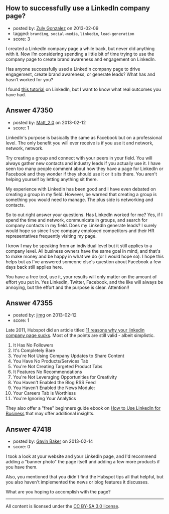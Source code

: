 ## How to successfully use a LinkedIn company page?

- posted by: [Zuly Gonzalez](https://stackexchange.com/users/-1/2692-zuly-gonzalez) on 2013-02-09
- tagged: `branding`, `social-media`, `linkedin`, `lead-generation`
- score: 3

I created a LinkedIn company page a while back, but never did anything with it. Now I’m considering spending a little bit of time trying to use the company page to create brand awareness and engagement on LinkedIn. 

Has anyone successfully used a LinkedIn company page to drive engagement, create brand awareness, or generate leads? What has and hasn’t worked for you?

I found [this tutorial](http://marketing.linkedin.com/sites/default/files/attachment/LinkedInCompanyPages_5Steps.pdf) on LinkedIn, but I want to know what real outcomes you have had.



## Answer 47350

- posted by: [Matt_2.0](https://stackexchange.com/users/-1/22401-matt-2-0) on 2013-02-12
- score: 1

LinkedIn's purpose is basically the same as Facebook but on a professional level. The only benefit you will ever receive is if you use it and network, network, network. 

Try creating a group and connect with your peers in your field. You will always gather new contacts and industry leads if you actually use it. I have seen too many people comment about how they have a page for LinkedIn or Facebook and they wonder if they should use it or it sits there. You aren't helping yourself by letting anything sit there.  

My experience with LinkedIn has been good and I have even debated on creating a group in my field.  However, be warned that creating a group is something you would need to manage.  The plus side is networking and contacts.  

So to out right answer your questions.  Has LinkedIn worked for me?  Yes, if I spend the time and network, communicate in groups, and search for company contacts in my field.  Does my LinkedIn generate leads?  I surely would hope so since I see company employed competitors and their HR representatives frequently visiting my page.  

I know I may be speaking from an individual level but it still applies to a company level.  All business owners have the same goal in mind, and that's to make money and be happy in what we do (or I would hope so).  I hope this helps but as I've answered someone else's question about Facebook a few days back still applies here.  

You have a free tool, use it, your results will only matter on the amount of effort you put in.  Yes LinkedIn, Twitter, Facebook, and the like will always be annoying, but the effort and the purpose is clear.  Attention!!


## Answer 47355

- posted by: [jimg](https://stackexchange.com/users/-1/2380-jimg) on 2013-02-12
- score: 1

<p>Late 2011, Hubspot did an article titled <a href="http://blog.hubspot.com/blog/tabid/6307/bid/28976/11-Reasons-Your-LinkedIn-Company-Page-Sucks.aspx" rel="nofollow">11 reasons why your linkedin company page sucks</a>.  Most of the points are still valid - albeit simplistic.</p>

<ol>
<li>It Has No Followers</li>
<li>It's Completely Bare</li>
<li>You're Not Using Company Updates to Share Content</li>
<li>You Have No Products/Services Tab</li>
<li>You're Not Creating Targeted Product Tabs</li>
<li>It Features No Recommendations</li>
<li>You're Not Leveraging Opportunities for Creativity</li>
<li>You Haven't Enabled the Blog RSS Feed</li>
<li>You Haven't Enabled the News Module:</li>
<li>Your Careers Tab is Worthless</li>
<li>You're Ignoring Your Analytics</li>
</ol>

<p>They also offer a "free" beginners guide ebook on <a href="http://www.hubspot.com/how-to-generate-leads-using-linkedin/" rel="nofollow">How to Use LinkedIn for Business</a> that may offer additional insights.</p>



## Answer 47418

- posted by: [Gavin Baker](https://stackexchange.com/users/-1/14039-gavin-baker) on 2013-02-14
- score: 0

I took a look at your website and your LinkedIn page, and I'd recommend adding a "banner photo" the page itself and adding a few more products if you have them. 

Also, you mentioned that you didn't find the Hubspot tips all that helpful, but you also haven't implemented the news or blog features it discusses.  

What are you hoping to accomplish with the page?



---

All content is licensed under the [CC BY-SA 3.0 license](https://creativecommons.org/licenses/by-sa/3.0/).
